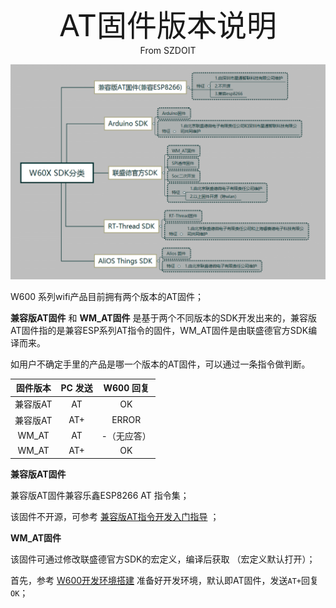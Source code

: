 <center><font size=10> AT固件版本说明 </center></font>
<center> From SZDOIT</center>



![img](https://github.com/SmartArduino/zhdocs/raw/master/zhW_Series/Debugging/AT/version.png)

W600 系列wifi产品目前拥有两个版本的AT固件；

**兼容版AT固件** 和 **WM_AT固件** 是基于两个不同版本的SDK开发出来的，兼容版AT固件指的是兼容ESP系列AT指令的固件，WM_AT固件是由联盛德官方SDK编译而来。

如用户不确定手里的产品是哪一个版本的AT固件，可以通过一条指令做判断。

| 固件版本 | PC 发送 |  W600 回复  |
| :------: | :-----: | :---------: |
| 兼容版AT |   AT    |     OK      |
| 兼容版AT |   AT+   |    ERROR    |
|  WM_AT   |   AT    | -（无应答） |
|  WM_AT   |   AT+   |     OK      |

**兼容版AT固件**

兼容版AT固件兼容乐鑫ESP8266 AT 指令集；

该固件不开源，可参考 [兼容版AT指令开发入门指导](https://docs.w600.fun/?p=at/esp-start.md) ；

**WM_AT固件**

该固件可通过修改联盛德官方SDK的宏定义，编译后获取 （宏定义默认打开）；

首先，参考 [W600开发环境搭建](https://docs.w600.fun/?p=app/ide.md) 准备好开发环境，默认即AT固件，发送`AT+`回复`OK`；

